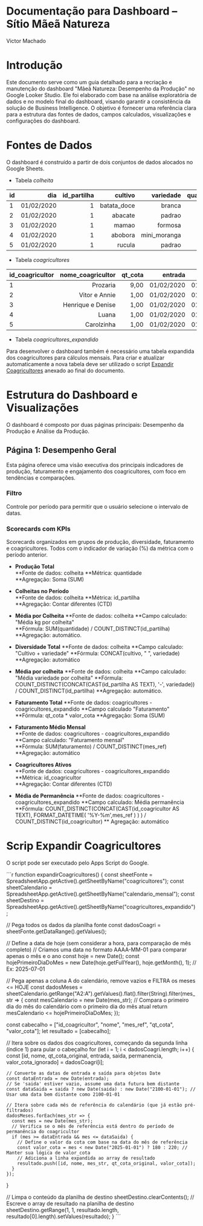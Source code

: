 Documentação para Dashboard – Sítio Mãeã Natureza
================
Victor Machado


# Introdução  
  
Este documento serve como um guia detalhado para a recriação e manutenção do dashboard "Mãeã Natureza: Desempenho da Produção" no Google Looker Studio. Ele foi elaborado com base na análise exploratória de dados e no modelo final do dashboard, visando garantir a consistência da solução de Business Intelligence. O objetivo é fornecer uma referência clara para a estrutura das fontes de dados, campos calculados, visualizações e configurações do dashboard.
  
    
# Fontes de Dados  
  
O dashboard é construído a partir de dois conjuntos de dados alocados no Google Sheets.
  
* Tabela *colheita*  
  
|id	|dia		|id_partilha	|cultivo	|variedade	|quantidade	|tipo_cultivo	|mes		|total_partilha	|
|:------|--------------:|--------------:|--------------:|--------------:|--------------:|--------------:|--------------:|--------------:|
|1	|01/02/2020	|1		|batata_doce	|branca		|34,000		|tuberculo	|01/02/2020	|89,90		|
|2	|01/02/2020	|1		|abacate	|padrao		|20,000		|fruta		|01/02/2020	|89,90		|
|3	|01/02/2020	|1		|mamao		|formosa	|14,500		|fruta		|01/02/2020	|89,90		|
|4	|01/02/2020	|1		|abobora	|mini_moranga	|6,000		|legume		|01/02/2020	|89,90		|
|5	|01/02/2020	|1		|rucula		|padrao		|5,500		|hortalica	|01/02/2020	|89,90		|
  
  
* Tabela *coagricultores*  
  
|id_coagricultor|nome_coagricultor	|qt_cota	|entrada	|saida		|permanencia	|status		|
|:--------------|----------------------:|--------------:|--------------:|--------------:|--------------:|--------------:|
|1		|Prozaria		|9,00		|01/02/2020	|01/04/2020	|2,00		|INATIVO	|
|2		|Vitor e Annie		|1,00		|01/02/2020	|01/07/2022	|29,00		|INATIVO	|
|3		|Henrique e Denise	|1,00		|01/02/2020	|01/10/2020	|8,00		|INATIVO	|
|4		|Luana			|1,00		|01/02/2020	|01/07/2020	|5,00		|INATIVO	|
|5		|Carolzinha		|1,00		|01/02/2020	|01/12/2020	|10,00		|INATIVO	|
  
* Tabela *coagricultores_expandido*  
  
Para desenvolver o dashboard também é necessário uma tabela expandida dos coagricultores para cálculos mensais. Para criar e atualizar automaticamente a nova tabela deve ser utilizado o script [Expandir Coagricultores](#script-expandir-coagricultores) anexado ao final do documento.


  
# Estrutura do Dashboard e Visualizações  
  
O dashboard é composto por duas páginas principais: Desempenho da Produção e Análise da Produção.  
  
## Página 1: Desempenho Geral  
  
Esta página oferece uma visão executiva dos principais indicadores de produção, faturamento e engajamento dos coagricultores, com foco em tendências e comparações.  
  
### Filtro  
  
Controle por período para permitir que o usuário selecione o intervalo de datas.  
  
### Scorecards com KPIs  
  
Scorecards organizados em grupos de produção, diversidade, faturamento e coagricultores. Todos com o indicador de variação (%) da métrica com o período anterior.  
  
* **Produção Total**  
	**Fonte de dados: colheita
	**Métrica: quantidade  
	**Agregação: Soma (SUM)  
  
* **Colheitas no Período**  
	**Fonte de dados: colheita
	**Métrica: id_partilha  
	**Agregação: Contar diferentes (CTD)  
  
* **Média por Colheita**
	**Fonte de dados: colheita
	**Campo calculado: "Média kg por colheita"  
	**Fórmula: SUM(quantidade) / COUNT_DISTINCT(id_partilha)
	**Agregação: automático. 
  
* **Diversidade Total** 
	**Fonte de dados: colheita 
	**Campo calculado: "Cultivo + variedade"
	**Fórmula: CONCAT(cultivo, " ", variedade)
	**Agregação: automático
  
* **Média por colheita** 
	**Fonte de dados: colheita
	**Campo calculado: "Média variedade por colheita"
	**Fórmula: COUNT_DISTINCT(CONCAT(CAST(id_partilha AS TEXT), '-', variedade)) / COUNT_DISTINCT(id_partilha)
	**Agregação: automático.  
  
* **Faturamento Total** 
	**Fonte de dados: coagricultores - coagricultores_expandido
	**Campo calculado "Faturamento"
	**Fórmula: qt_cota * valor_cota
	**Agregação: Soma (SUM)  
  
* **Faturamento Médio Mensal**  
	**Fonte de dados: coagricultores - coagricultores_expandido  
	**Campo calculado: "Faturamento mensal"  
	**Fórmula: SUM(faturamento) / COUNT_DISTINCT(mes_ref)
	**Agregação: automático  
  
* **Coagricultores Ativos**  
	**Fonte de dados: coagricultores - coagricultores_expandido
	**Métrica: id_coagricultor  
	**Agregação: Contar diferentes (CTD)  
  
* **Média de Permanência**
	**Fonte de dados: coagricultores - coagricultores_expandido
	**Campo calculado: Média permanência  
	**Fórmula: COUNT_DISTINCT(CONCAT(CAST(id_coagricultor AS TEXT), FORMAT_DATETIME( '%Y-%m',mes_ref ) ) ) / COUNT_DISTINCT(id_coagricultor)
	** Agregação: automático
  
  
  
  
  

# Scrip Expandir Coagricultores  
  
O script pode ser executado pelo Apps Script do Google.

´´´r
function expandirCoagricultores() {
  const sheetFonte = SpreadsheetApp.getActive().getSheetByName("coagricultores");
  const sheetCalendario = SpreadsheetApp.getActive().getSheetByName("calendario_mensal");
  const sheetDestino = SpreadsheetApp.getActive().getSheetByName("coagricultores_expandido");
  
  // Pega todos os dados da planilha fonte
  const dadosCoagri = sheetFonte.getDataRange().getValues();
  
  // Define a data de hoje (sem considerar a hora, para comparação de mês completo)
  // Criamos uma data no formato AAAA-MM-01 para comparar apenas o mês e o ano
  const hoje = new Date();
  const hojePrimeiroDiaDoMes = new Date(hoje.getFullYear(), hoje.getMonth(), 1); // Ex: 2025-07-01
  
  // Pega apenas a coluna A do calendário, remove vazios e FILTRA os meses <= HOJE
  const dadosMeses = sheetCalendario.getRange("A2:A").getValues().flat().filter(String).filter(mes_str => {
    const mesCalendario = new Date(mes_str);
    // Compara o primeiro dia do mês do calendário com o primeiro dia do mês atual
    return mesCalendario <= hojePrimeiroDiaDoMes;
  });
  
  const cabecalho = ["id_coagricultor", "nome", "mes_ref", "qt_cota", "valor_cota"];
  let resultado = [cabecalho];

  // Itera sobre os dados dos coagricultores, começando da segunda linha (índice 1) para pular o cabeçalho
  for (let i = 1; i < dadosCoagri.length; i++) {
    const [id, nome, qt_cota_original, entrada, saida, permanencia, valor_cota_ignorado] = dadosCoagri[i];
    
    // Converte as datas de entrada e saída para objetos Date
    const dataEntrada = new Date(entrada);
    // Se 'saida' estiver vazio, assume uma data futura bem distante
    const dataSaida = saida ? new Date(saida) : new Date("2100-01-01"); // Usar uma data bem distante como 2100-01-01
    
    // Itera sobre cada mês de referência do calendário (que já estão pré-filtrados)
    dadosMeses.forEach(mes_str => {
      const mes = new Date(mes_str);
      // Verifica se o mês de referência está dentro do período de permanência do coagricultor
      if (mes >= dataEntrada && mes <= dataSaida) {
        // Define o valor da cota com base na data do mês de referência
        const valor_cota = mes < new Date("2025-01-01") ? 180 : 220; // Manter sua lógica de valor_cota
        // Adiciona a linha expandida ao array de resultado
        resultado.push([id, nome, mes_str, qt_cota_original, valor_cota]);
      }
    });
  }

  // Limpa o conteúdo da planilha de destino
  sheetDestino.clearContents();
  // Escreve o array de resultado na planilha de destino
  sheetDestino.getRange(1, 1, resultado.length, resultado[0].length).setValues(resultado);
}
´´´
